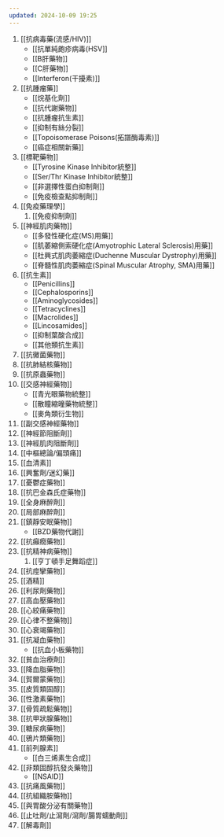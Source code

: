 ```yaml
---
updated: 2024-10-09 19:25
---
```

1. [[抗病毒藥(流感/HIV)]]
	- [[抗單純皰疹病毒(HSV]]
	- [[B肝藥物]]
	- [[C肝藥物]]
	- [[Interferon(干擾素)]]
2. [[抗腫瘤藥]]
	- [[烷基化劑]]
	- [[抗代謝藥物]]
	- [[抗腫瘤抗生素]]
	- [[抑制有絲分裂]]
	- [[Topoisomerase Poisons(拓譜酶毒素)]]
	- [[癌症相關新藥]]
3. [[標靶藥物]]
	- [[Tyrosine Kinase Inhibitor統整]]
	- [[Ser/Thr Kinase Inhibitor統整]]
	- [[非選擇性蛋白抑制劑]]
	- [[免疫檢查點抑制劑]]
4. [[免疫藥理學]]
	1. [[免疫抑制劑]]
5. [[神經肌肉藥物]]
	- [[多發性硬化症(MS)用藥]]
	- [[肌萎縮側索硬化症(Amyotrophic Lateral Sclerosis)用藥]]
	- [[杜興式肌肉萎縮症(Duchenne Muscular Dystrophy)用藥]]
	- [[脊髓性肌肉萎縮症(Spinal Muscular Atrophy, SMA)用藥]]
6. [[抗生素]]
	- [[Penicillins]]
	- [[Cephalosporins]]
	- [[Aminoglycosides]]
	- [[Tetracyclines]]
	- [[Macrolides]]
	- [[Lincosamides]]
	- [[抑制葉酸合成]]
	- [[其他類抗生素]]
7. [[抗黴菌藥物]]
8. [[抗肺結核藥物]]
9. [[抗原蟲藥物]]
10. [[交感神經藥物]]
	- [[青光眼藥物統整]]
	- [[散瞳縮曈藥物統整]]
	- [[麥角類衍生物]]
11. [[副交感神經藥物]]
12. [[神經節阻斷劑]]
13. [[神經肌肉阻斷劑]]
14. [[中樞總論/偏頭痛]]
15. [[血清素]]
16. [[興奮劑/迷幻藥]]
17. [[憂鬱症藥物]]
18. [[抗巴金森氏症藥物]]
19. [[全身麻醉劑]]
20. [[局部麻醉劑]]
21. [[鎮靜安眠藥物]]
	- [[BZD藥物代謝]]
22. [[抗癲癇藥物]]
23. [[抗精神病藥物]]
	1. [[亨丁頓手足舞蹈症]]
24. [[抗痙攣藥物]]
25. [[酒精]]
26. [[利尿劑藥物]]
27. [[高血壓藥物]]
28. [[心絞痛藥物]]
29. [[心律不整藥物]]
30. [[心衰竭藥物]]
31. [[抗凝血藥物]]
	- [[抗血小板藥物]]
32. [[貧血治療劑]]
33. [[降血脂藥物]]
34. [[賀爾蒙藥物]]
35. [[皮質類固醇]]
36. [[性激素藥物]]
37. [[骨質疏鬆藥物]]
38. [[抗甲狀腺藥物]]
39. [[糖尿病藥物]]
40. [[鴉片類藥物]]
41. [[前列腺素]]
	- [[白三烯素生合成]]
42. [[非類固醇抗發炎藥物]]
	- [[NSAID]]
43. [[抗痛風藥物]]
44. [[抗組織胺藥物]]
45. [[與胃酸分泌有關藥物]]
46. [[止吐劑/止瀉劑/瀉劑/腸胃蠕動劑]]
47. [[解毒劑]]